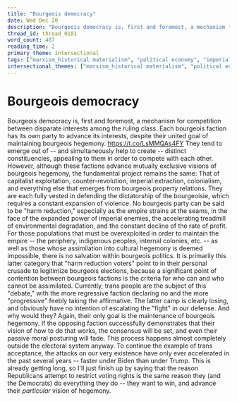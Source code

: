 ```yaml
---
title: "Bourgeois democracy"
date: Wed Dec 20
description: "Bourgeois democracy is, first and foremost, a mechanism for competition between disparate interests among the ruling class."
thread_id: thread_0181
word_count: 407
reading_time: 2
primary_theme: intersectional
tags: ["marxism_historical materialism", "political economy", "imperialism_colonialism", "cultural criticism", "covid_public health politics", "organizational theory"]
intersectional_themes: ["marxism_historical materialism", "political economy", "imperialism_colonialism", "cultural criticism", "covid_public health politics", "organizational theory"]
---
```


# Bourgeois democracy

Bourgeois democracy is, first and foremost, a mechanism for competition between disparate interests among the ruling class. Each bourgeois faction has its own party to advance its interests, despite their united goal of maintaining bourgeois hegemony. https://t.co/LsMMQAs4FY They tend to emerge out of -- and simultaneously help to create -- distinct constituencies, appealing to them in order to compete with each other. However, although these factions advance mutually exclusive visions of bourgeois hegemony, the fundamental project remains the same: That of capitalist exploitation, counter-revolution, imperial extraction, colonialism, and everything else that emerges from bourgeois property relations. They are each fully vested in defending the dictatorship of the bourgeoisie, which requires a constant expansion of violence. No bourgeois party can be said to be "harm reduction," especially as the empire strains at the seams, in the face of the expanded power of imperial enemies, the accelerating treadmill of environmental degradation, and the constant decline of the rate of profit. For those populations that must be overexploited in order to maintain the empire -- the periphery, indigenous peoples, internal colonies, etc. -- as well as those whose assimilation into cultural hegemony is deemed impossible, there is no salvation within bourgeois politics. It is primarily this latter category that "harm reduction voters" point to in their personal crusade to legitimize bourgeois elections, because a significant point of contention between bourgeois factions is the criteria for who can and who cannot be assimilated. Currently, trans people are the subject of this "debate," with the more regressive faction declaring no and the more "progressive" feebly taking the affirmative. The latter camp is clearly losing, and obviously have no intention of escalating the "fight" in our defense. And why would they? Again, their only goal is the maintenance of bourgeois hegemony. If the opposing faction successfully demonstrates that their vision of how to do that works, the consensus will be set, and even their passive moral posturing will fade. This process happens almost completely outside the electoral system anyway. To continue the example of trans acceptance, the attacks on our very existence have only ever accelerated in the past several years -- faster under Biden than under Trump. This is already getting long, so I'll just finish up by saying that the reason Republicans attempt to restrict voting rights is the same reason they (and the Democrats) do everything they do -- they want to win, and advance their *particular* vision of hegemony.